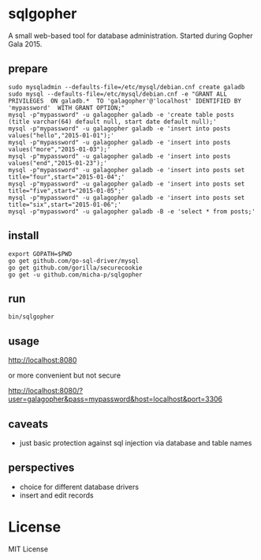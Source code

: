# sqlgopher

A small web-based tool for database administration. Started during Gopher Gala 2015.

## prepare

    sudo mysqladmin --defaults-file=/etc/mysql/debian.cnf create galadb
    sudo mysql --defaults-file=/etc/mysql/debian.cnf -e "GRANT ALL PRIVILEGES  ON galadb.*  TO 'galagopher'@'localhost' IDENTIFIED BY 'mypassword'  WITH GRANT OPTION;"
    mysql -p"mypassword" -u galagopher galadb -e 'create table posts (title varchar(64) default null, start date default null);'
    mysql -p"mypassword" -u galagopher galadb -e 'insert into posts values("hello","2015-01-01");'
    mysql -p"mypassword" -u galagopher galadb -e 'insert into posts values("more","2015-01-03");'
    mysql -p"mypassword" -u galagopher galadb -e 'insert into posts values("end","2015-01-23");'
    mysql -p"mypassword" -u galagopher galadb -e 'insert into posts set title="four",start="2015-01-04";'
    mysql -p"mypassword" -u galagopher galadb -e 'insert into posts set title="five",start="2015-01-05";'
    mysql -p"mypassword" -u galagopher galadb -e 'insert into posts set title="six",start="2015-01-06";'
    mysql -p"mypassword" -u galagopher galadb -B -e 'select * from posts;'

## install

    export GOPATH=$PWD
    go get github.com/go-sql-driver/mysql
    go get github.com/gorilla/securecookie
    go get -u github.com/micha-p/sqlgopher

## run

    bin/sqlgopher


## usage

[http://localhost:8080](http://localhost:8080)

or more convenient but not secure

[http://localhost:8080/?user=galagopher&pass=mypassword&host=localhost&port=3306](http://localhost:8080/?user=galagopher&pass=mypassword&host=localhost&port=3306)


## caveats

- just basic protection against sql injection via database and table names

## perspectives

- choice for different database drivers
- insert and edit records

# License

MIT License
